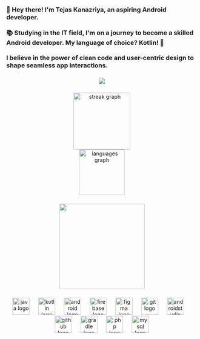 <h3 align="left">👋 Hey there! I'm Tejas Kanazriya, an aspiring Android developer.<br><br>📚 Studying in the IT field, I'm on a journey to become a skilled Android developer. My language of choice? Kotlin! 🚀<br><br>I believe in the power of clean code and user-centric design to shape seamless app interactions.</h3>

###

<div align="center">
  <img src="https://visitor-badge.laobi.icu/badge?page_id=Tejaskt.Tejaskt&"  />
</div>

###

<div align="center">
  <img src="https://streak-stats.demolab.com?user=Tejaskt&locale=en&mode=daily&theme=blue-green&hide_border=false&border_radius=5" height="150" alt="streak graph" /> <br>
  <img src="https://github-readme-stats.vercel.app/api/top-langs?username=Tejaskt&locale=en&hide_title=false&layout=compact&card_width=320&langs_count=5&theme=blue-green&hide_border=false" height="120" alt="languages graph"  />
</div>

###

<div align="center">
  <img height="225" src="https://user-images.githubusercontent.com/74038190/229223263-cf2e4b07-2615-4f87-9c38-e37600f8381a.gif"  />
</div>

###

<div align="center">
  <img src="https://cdn.jsdelivr.net/gh/devicons/devicon/icons/java/java-original.svg" height="45" alt="java logo"  />
  <img width="15" />
  <img src="https://skillicons.dev/icons?i=kotlin" height="45" alt="kotlin logo"  />
  <img width="15" />
  <img src="https://cdn.simpleicons.org/android/3DDC84" height="45" alt="android logo"  />
  <img width="15" />
  <img src="https://skillicons.dev/icons?i=firebase" height="45" alt="firebase logo"  />
  <img width="15" />
  <img src="https://cdn.jsdelivr.net/gh/devicons/devicon/icons/figma/figma-original.svg" height="45" alt="figma logo"  />
  <img width="15" />
  <img src="https://skillicons.dev/icons?i=git" height="45" alt="git logo"  />
  <img width="15" />
  <img src="https://cdn.jsdelivr.net/gh/devicons/devicon/icons/androidstudio/androidstudio-original.svg" height="45" alt="androidstudio logo"  />
  <img width="15" />
  <img src="https://skillicons.dev/icons?i=github" height="45" alt="github logo"  />
  <img width="15" />
  <img src="https://skillicons.dev/icons?i=gradle" height="45" alt="gradle logo"  />
  <img width="15" />
  <img src="https://skillicons.dev/icons?i=php" height="45" alt="php logo"  />
  <img width="15" />
  <img src="https://skillicons.dev/icons?i=mysql" height="45" alt="mysql logo"  />
</div>

###
